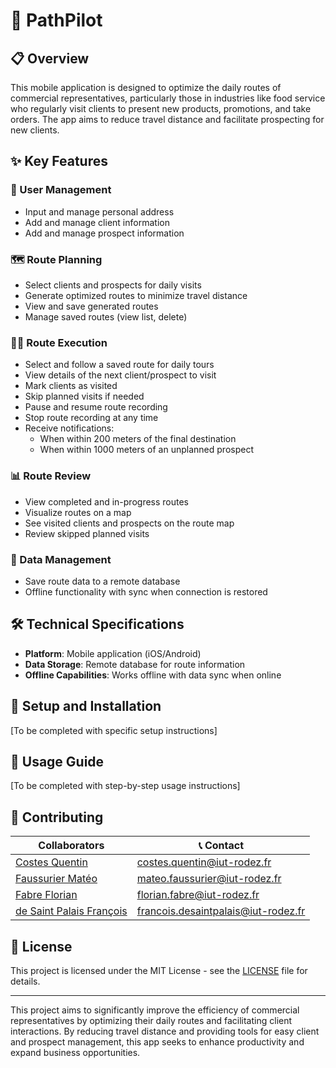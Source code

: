 # 🚗 PathPilot

## 📋 Overview

This mobile application is designed to optimize the daily routes of commercial representatives, particularly those in industries like food service who regularly visit clients to present new products, promotions, and take orders. The app aims to reduce travel distance and facilitate prospecting for new clients.

## ✨ Key Features

### 👤 User Management

- Input and manage personal address
- Add and manage client information
- Add and manage prospect information

### 🗺️ Route Planning

- Select clients and prospects for daily visits
- Generate optimized routes to minimize travel distance
- View and save generated routes
- Manage saved routes (view list, delete)

### 🚶‍♂️ Route Execution

- Select and follow a saved route for daily tours
- View details of the next client/prospect to visit
- Mark clients as visited
- Skip planned visits if needed
- Pause and resume route recording
- Stop route recording at any time
- Receive notifications:
  - When within 200 meters of the final destination
  - When within 1000 meters of an unplanned prospect

### 📊 Route Review

- View completed and in-progress routes
- Visualize routes on a map
- See visited clients and prospects on the route map
- Review skipped planned visits

### 💾 Data Management

- Save route data to a remote database
- Offline functionality with sync when connection is restored

## 🛠️ Technical Specifications

- **Platform**: Mobile application (iOS/Android)
- **Data Storage**: Remote database for route information
- **Offline Capabilities**: Works offline with data sync when online

## 🚀 Setup and Installation

[To be completed with specific setup instructions]

## 📘 Usage Guide

[To be completed with step-by-step usage instructions]

## 🤝 Contributing

|                        Collaborators                     |             📞 Contact             |
|----------------------------------------------------------|-------------------------------------|
|[Costes Quentin](https://github.com/quentinformatique)    | costes.quentin@iut-rodez.fr         |
|[Faussurier Matéo](https://github.com/mateofsr)           | mateo.faussurier@iut-rodez.fr       |
|[Fabre Florian](https://github.com/Odonata971)            | florian.fabre@iut-rodez.fr          |
|[de Saint Palais François](https://github.com/Francois389)| francois.desaintpalais@iut-rodez.fr |

## 📄 License

This project is licensed under the MIT License - see the [LICENSE](LICENSE) file for details.

---

This project aims to significantly improve the efficiency of commercial representatives by optimizing their daily routes and facilitating client interactions. By reducing travel distance and providing tools for easy client and prospect management, this app seeks to enhance productivity and expand business opportunities.
